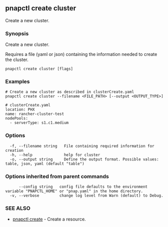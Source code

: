 ## pnapctl create cluster

Create a new cluster.

### Synopsis

Create a new cluster.
	
Requires a file (yaml or json) containing the information needed to create the cluster.

```
pnapctl create cluster [flags]
```

### Examples

```
# Create a new cluster as described in clusterCreate.yaml
pnapctl create cluster --filename <FILE_PATH> [--output <OUTPUT_TYPE>]

# clusterCreate.yaml
location: PHX
name: rancher-cluster-test
nodePools:
  - serverType: s1.c1.medium

```

### Options

```
  -f, --filename string   File containing required information for creation
  -h, --help              help for cluster
  -o, --output string     Define the output format. Possible values: table, json, yaml (default "table")
```

### Options inherited from parent commands

```
      --config string   config file defaults to the environment variable "PNAPCTL_HOME" or "pnap.yaml" in the home directory.
  -v, --verbose         change log level from Warn (default) to Debug.
```

### SEE ALSO

* [pnapctl create](pnapctl_create.md)	 - Create a resource.

